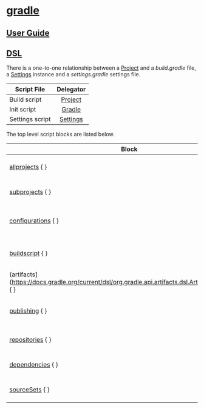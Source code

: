 [gradle](https://gradle.org/)
======
## [User Guide](https://docs.gradle.org/current/userguide/userguide.html)
## [DSL](https://docs.gradle.org/current/dsl/)
There is a one-to-one relationship between a [Project](https://docs.gradle.org/current/dsl/org.gradle.api.Project.html) and a _build.gradle_ file, a [Settings](https://docs.gradle.org/current/dsl/org.gradle.api.initialization.Settings.html) instance and a _settings.gradle_ settings file. 

| Script File      | Delegator    |
| ---------------- |:------------:|
| Build script     | [Project](https://docs.gradle.org/current/dsl/org.gradle.api.Project.html)      |
| Init script      | [Gradle](https://docs.gradle.org/current/dsl/org.gradle.api.invocation.Gradle.html)       |
| Settings script  | [Settings](https://docs.gradle.org/current/dsl/org.gradle.api.initialization.Settings.html)     |


The top level script blocks are listed below.

|     Block     	  | Description  |
| ----------------- |:------------:|
|[allprojects](https://docs.gradle.org/current/dsl/org.gradle.api.Project.html) { }	  |Configures this project and each of its sub-projects.
|[subprojects](https://docs.gradle.org/current/dsl/org.gradle.api.Project.html) { }	  |Configures the sub-projects of this project.
|[configurations](https://docs.gradle.org/current/dsl/org.gradle.api.artifacts.ConfigurationContainer.html) { }	|Configures the dependency configurations for this project.
|[buildscript](https://docs.gradle.org/current/javadoc/org/gradle/api/initialization/dsl/ScriptHandler.html) { }	  |Configures the build script classpath for this project.
|(artifacts](https://docs.gradle.org/current/dsl/org.gradle.api.artifacts.dsl.ArtifactHandler.html) { }	    |Configures the published artifacts for this project.
|[publishing](https://docs.gradle.org/current/dsl/org.gradle.api.publish.PublishingExtension.html) { }	    |Configures the PublishingExtension added by the publishing plugin.
|[repositories](https://docs.gradle.org/current/dsl/org.gradle.api.artifacts.dsl.RepositoryHandler.html) { }	  |Configures the repositories for this project.
|[dependencies](https://docs.gradle.org/current/dsl/org.gradle.api.artifacts.dsl.DependencyHandler.html) { }	  |Configures the dependencies for this project.
|[sourceSets](https://docs.gradle.org/current/javadoc/org/gradle/api/tasks/SourceSetContainer.html) { }	    |Configures the source sets of this project.
